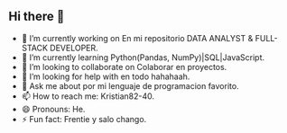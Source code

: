 ## Hi there 👋

- 🔭 I’m currently working on En mi repositorio DATA ANALYST & FULL-STACK DEVELOPER.
- 🌱 I’m currently learning Python(Pandas, NumPy)|SQL|JavaScript.
- 👯 I’m looking to collaborate on Colaborar en proyectos.
- 🤔 I’m looking for help with en todo hahahaah.
- 💬 Ask me about por mi lenguaje de programacion favorito.
- 📫 How to reach me: Kristian82-40.
- 😄 Pronouns: He.
- ⚡ Fun fact: Frentie y salo chango.